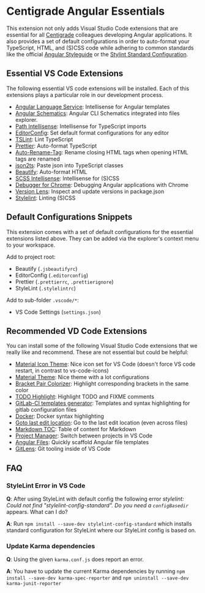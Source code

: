 # Centigrade Angular Essentials

This extension not only adds Visual Studio Code extensions that are essential for all [Centigrade](https://www.centigrade.de) colleagues developing Angular applications. It also provides a set of default configurations in order to auto-format your TypeScript, HTML, and (S)CSS code while adhering to common standards like the official [Angular Styleguide](https://angular.io/guide/styleguide) or the [Stylint Standard Configuration](https://github.com/stylelint/stylelint-config-standard).

## Essential VS Code Extensions

The following essential VS code extensions will be installed. Each of this extensions plays a particular role in our development process.

- [Angular Language Service](https://marketplace.visualstudio.com/items?itemName=Angular.ng-template): Intellisense for Angular templates
- [Angular Schematics](https://marketplace.visualstudio.com/items?itemName=cyrilletuzi.angular-schematics): Angular CLI Schematics integrated into files explorer.
- [Path Intellisense](https://marketplace.visualstudio.com/items?itemName=christian-kohler.path-intellisense): Intellisense for TypeScript imports
- [EditorConfig](https://marketplace.visualstudio.com/items?itemName=EditorConfig.EditorConfig): Set default format configurations for any editor
- [TSLint](https://marketplace.visualstudio.com/items?itemName=eg2.tslint): Lint TypeScript
- [Prettier](https://marketplace.visualstudio.com/items?itemName=esbenp.prettier-vscode): Auto-format TypeScript
- [Auto-Rename-Tag](https://marketplace.visualstudio.com/items?itemName=formulahendry.auto-rename-tag): Rename closing HTML tags when opening HTML tags are renamed
- [json2ts](https://marketplace.visualstudio.com/items?itemName=GregorBiswanger.json2ts): Paste json into TypeScript classes
- [Beautify](https://marketplace.visualstudio.com/items?itemName=HookyQR.beautify): Auto-format HTML
- [SCSS Intellisense](https://marketplace.visualstudio.com/items?itemName=mrmlnc.vscode-scss): Intellisense for (S)CSS
- [Debugger for Chrome](https://marketplace.visualstudio.com/items?itemName=msjsdiag.debugger-for-chrome): Debugging Angular applications with Chrome
- [Version Lens](https://marketplace.visualstudio.com/items?itemName=pflannery.vscode-versionlens): Inspect and update versions in package.json
- [Stylelint](https://marketplace.visualstudio.com/items?itemName=shinnn.stylelint): Linting (S)CSS

## Default Configurations Snippets

This extension comes with a set of default configurations for the essential extensions listed above. They can be added via the explorer's context menu to your workspace.

Add to project root:

- Beautify (`.jsbeautifyrc`)
- EditorConfig (`.editorconfig`)
- Prettier (`.prettierrc`, `.prettierignore`)
- StyleLint (`.stylelintrc`)

Add to sub-folder `.vscode/*`:

- VS Code Settings (`settings.json`)

## Recommended VD Code Extensions

You can install some of the following Visual Studio Code extensions that we really like and recommend. These are not essential but could be helpful:

- [Material Icon Theme](https://marketplace.visualstudio.com/items?itemName=PKief.material-icon-theme): Nice icon set for VS Code (doesn't force VS code restart, in contrast to vs-code-icons)
- [Material Theme](https://marketplace.visualstudio.com/items?itemName=Equinusocio.vsc-material-theme): Nice theme with a lot configurations
- [Bracket Pair Colorizer](https://marketplace.visualstudio.com/items?itemName=CoenraadS.bracket-pair-colorizer): Highlight corresponding brackets in the same color
- [TODO Highlight](https://marketplace.visualstudio.com/items?itemName=wayou.vscode-todo-highlight): Highlight TODO and FIXME comments
- [GitLab-CI templates generator](https://marketplace.visualstudio.com/items?itemName=jgsqware.gitlab-ci-templates): Templates and syntax highlighting for gitlab configuration files
- [Docker](https://marketplace.visualstudio.com/items?itemName=PeterJausovec.vscode-docker): Docker syntax highlighting
- [Goto last edit location](https://marketplace.visualstudio.com/items?itemName=krizzdewizz.goto-last-edit-location): Go to the last edit location (even across files)
- [Markdown TOC](https://marketplace.visualstudio.com/items?itemName=AlanWalk.markdown-toc): Table of content for Markdown
- [Project Manager](https://marketplace.visualstudio.com/items?itemName=alefragnani.project-manager): Switch between projects in VS Code
- [Angular Files](https://marketplace.visualstudio.com/items?itemName=alexiv.vscode-angular2-files): Quickly scaffold Angular file templates
- [GitLens](https://marketplace.visualstudio.com/items?itemName=eamodio.gitlens): Git tooling inside of VS Code

## FAQ

### StyleLint Error in VS Code

**Q**: After using StyleLint with default config the following error _stylelint: Could not find "stylelint-config-standard". Do you need a `configBasedir`_ appears. What can I do?

**A**: Run `npm install --save-dev stylelint-config-standard` which installs standard configuration for StyleLint where our StyleLint config is based on.

### Update Karma dependencies

**Q**: Using the given `karma.conf.js` does report an error.

**A**: You have to update the current Karma dependencies by running `npm install --save-dev karma-spec-reporter` and `npm uninstall --save-dev karma-junit-reporter`
